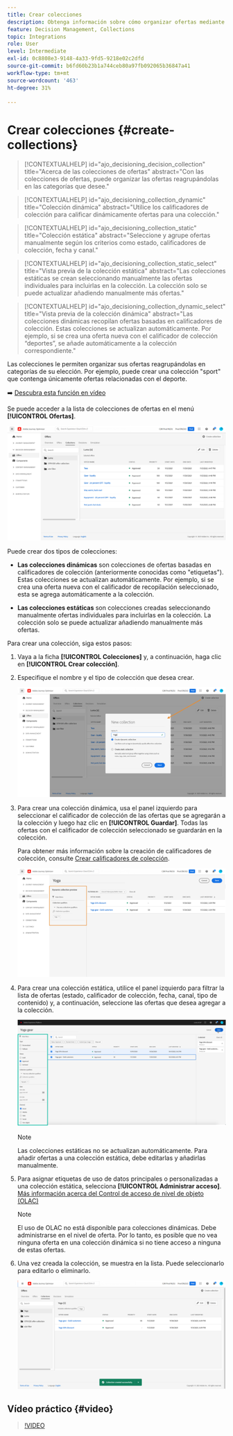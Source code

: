 ```yaml
---
title: Crear colecciones
description: Obtenga información sobre cómo organizar ofertas mediante colecciones
feature: Decision Management, Collections
topic: Integrations
role: User
level: Intermediate
exl-id: 0c8808e3-9148-4a33-9fd5-9218e02c2dfd
source-git-commit: b6fd60b23b1a744ceb80a97fb092065b36847a41
workflow-type: tm+mt
source-wordcount: '463'
ht-degree: 31%

---
```


# Crear colecciones {#create-collections}

>[!CONTEXTUALHELP]
>id="ajo_decisioning_decision_collection"
>title="Acerca de las colecciones de ofertas"
>abstract="Con las colecciones de ofertas, puede organizar las ofertas reagrupándolas en las categorías que desee."

>[!CONTEXTUALHELP]
>id="ajo_decisioning_collection_dynamic"
>title="Colección dinámica"
>abstract="Utilice los calificadores de colección para calificar dinámicamente ofertas para una colección."

>[!CONTEXTUALHELP]
>id="ajo_decisioning_collection_static"
>title="Colección estática"
>abstract="Seleccione y agrupe ofertas manualmente según los criterios como estado, calificadores de colección, fecha y canal."

>[!CONTEXTUALHELP]
>id="ajo_decisioning_collection_static_select"
>title="Vista previa de la colección estática"
>abstract="Las colecciones estáticas se crean seleccionando manualmente las ofertas individuales para incluirlas en la colección. La colección solo se puede actualizar añadiendo manualmente más ofertas."

>[!CONTEXTUALHELP]
>id="ajo_decisioning_collection_dynamic_select"
>title="Vista previa de la colección dinámica"
>abstract="Las colecciones dinámicas recopilan ofertas basadas en calificadores de colección. Estas colecciones se actualizan automáticamente. Por ejemplo, si se crea una oferta nueva con el calificador de colección “deportes”, se añade automáticamente a la colección correspondiente."

Las colecciones le permiten organizar sus ofertas reagrupándolas en categorías de su elección. Por ejemplo, puede crear una colección &quot;sport&quot; que contenga únicamente ofertas relacionadas con el deporte.

➡️ [Descubra esta función en vídeo](#video)

Se puede acceder a la lista de colecciones de ofertas en el menú **[!UICONTROL Ofertas]**.

![](../assets/collections_list.png)

Puede crear dos tipos de colecciones:

* **Las colecciones dinámicas** son colecciones de ofertas basadas en calificadores de colección (anteriormente conocidas como &quot;etiquetas&quot;). Estas colecciones se actualizan automáticamente. Por ejemplo, si se crea una oferta nueva con el calificador de recopilación seleccionado, esta se agrega automáticamente a la colección.

* **Las colecciones estáticas** son colecciones creadas seleccionando manualmente ofertas individuales para incluirlas en la colección. La colección solo se puede actualizar añadiendo manualmente más ofertas.

Para crear una colección, siga estos pasos:

1. Vaya a la ficha **[!UICONTROL Colecciones]** y, a continuación, haga clic en **[!UICONTROL Crear colección]**.

1. Especifique el nombre y el tipo de colección que desea crear.

   ![](../assets/collection_create.png)

1. Para crear una colección dinámica, usa el panel izquierdo para seleccionar el calificador de colección de las ofertas que se agregarán a la colección y luego haz clic en **[!UICONTROL Guardar]**. Todas las ofertas con el calificador de colección seleccionado se guardarán en la colección.

   Para obtener más información sobre la creación de calificadores de colección, consulte [Crear calificadores de colección](../offer-library/creating-tags.md).

   ![](../assets/dynamic_collection.png)

1. Para crear una colección estática, utilice el panel izquierdo para filtrar la lista de ofertas (estado, calificador de colección, fecha, canal, tipo de contenido) y, a continuación, seleccione las ofertas que desea agregar a la colección.

   ![](../assets/static_collection.png)

   >[!NOTE]
   >
   >Las colecciones estáticas no se actualizan automáticamente. Para añadir ofertas a una colección estática, debe editarlas y añadirlas manualmente.

1. Para asignar etiquetas de uso de datos principales o personalizadas a una colección estática, selecciona **[!UICONTROL Administrar acceso]**. [Más información acerca del Control de acceso de nivel de objeto (OLAC)](../../administration/object-based-access.md)

   >[!NOTE]
   >
   >El uso de OLAC no está disponible para colecciones dinámicas. Debe administrarse en el nivel de oferta. Por lo tanto, es posible que no vea ninguna oferta en una colección dinámica si no tiene acceso a ninguna de estas ofertas.

1. Una vez creada la colección, se muestra en la lista. Puede seleccionarlo para editarlo o eliminarlo.

   ![](../assets/collection_created.png)

## Vídeo práctico {#video}

>[!VIDEO](https://video.tv.adobe.com/v/329376?quality=12)


